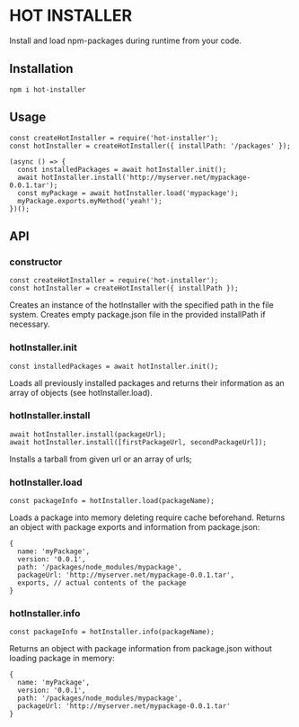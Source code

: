 # HOT INSTALLER

Install and load npm-packages during runtime from your code.

## Installation

```
npm i hot-installer
```

## Usage

```
const createHotInstaller = require('hot-installer');
const hotInstaller = createHotInstaller({ installPath: '/packages' });

(async () => {
  const installedPackages = await hotInstaller.init();
  await hotInstaller.install('http://myserver.net/mypackage-0.0.1.tar');
  const myPackage = await hotInstaller.load('mypackage');
  myPackage.exports.myMethod('yeah!');
})();

```

## API

### constructor

```
const createHotInstaller = require('hot-installer');
const hotInstaller = createHotInstaller({ installPath });
```

Creates an instance of the hotInstaller with the specified path in the file system.
Creates empty package.json file in the provided installPath if necessary.

### hotInstaller.init

```
const installedPackages = await hotInstaller.init();
```

Loads all previously installed packages and returns their information as an array of objects (see hotInstaller.load).

### hotInstaller.install

```
await hotInstaller.install(packageUrl);
await hotInstaller.install([firstPackageUrl, secondPackageUrl]);
```

Installs a tarball from given url or an array of urls;

### hotInstaller.load

```
const packageInfo = hotInstaller.load(packageName);
```

Loads a package into memory deleting require cache beforehand.
Returns an object with package exports and information from package.json:

```
{
  name: 'myPackage',
  version: '0.0.1',
  path: '/packages/node_modules/mypackage',
  packageUrl: 'http://myserver.net/mypackage-0.0.1.tar',
  exports, // actual contents of the package
}
```

### hotInstaller.info

```
const packageInfo = hotInstaller.info(packageName);
```

Returns an object with package information from package.json without loading package in memory:

```
{
  name: 'myPackage',
  version: '0.0.1',
  path: '/packages/node_modules/mypackage',
  packageUrl: 'http://myserver.net/mypackage-0.0.1.tar'
}
```
